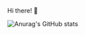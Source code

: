 
Hi there!&nbsp;👋

![Anurag's GitHub stats](https://github-readme-stats.vercel.app/api?username=lollolzz&show_icons=true&theme=dracula)


<!--

Here are some ideas to get you started:

- 🔭 I’m currently working on ...
- 🌱 I’m currently learning ...
- 👯 I’m looking to collaborate on ...
- 🤔 I’m looking for help with ...
- 💬 Ask me about ...
- 📫 How to reach me: ...
- 😄 Pronouns: ...
- ⚡ Fun fact: ...
-->
